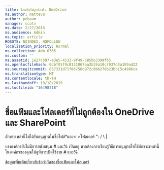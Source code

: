 ```yaml
---
title: ชื่อแฟ้มไม่ถูกต้องใน OneDrive
ms.author: matteva
author: pebaum
manager: scotv
ms.date: 2/27/2018
ms.audience: Admin
ms.topic: article
ROBOTS: NOINDEX, NOFOLLOW
localization_priority: Normal
ms.collection: Adm_O365
ms.custom: ''
ms.assetid: 1e27cb97-e3e5-4533-9f49-585b63399fb5
ms.openlocfilehash: 0cbf05f9c0121867aa3b24a10c7037d3a189ad22
ms.sourcegitcommit: 037331d71f06750d972c0b6278b23bb15c4806ca
ms.translationtype: MT
ms.contentlocale: th-TH
ms.lasthandoff: 10/18/2019
ms.locfileid: "36498218"
---
```

# <a name="invalid-file-and-folder-names-in-onedrive-and-sharepoint"></a>ชื่อแฟ้มและโฟลเดอร์ที่ไม่ถูกต้องใน OneDrive และ SharePoint

อักขระเหล่านี้ไม่ได้รับอนุญาตในชื่อไฟล์\*และ\< \>โฟลเดอร์ ": / \ | 
  
บางองค์กรยังไม่มีการสนับสนุน # และ% เปิดอยู่ หากต้องการเรียนรู้วิธีการอนุญาตให้ใช้อักขระเหล่านี้ในองค์กรของคุณให้ดูที่[การเปิดใช้งาน # และ%](https://go.microsoft.com/fwlink/?linkid=862611) 
  
[ข้อมูลเพิ่มเติมเกี่ยวกับข้อจำกัดของชื่อแฟ้มและโฟลเดอร์](https://go.microsoft.com/fwlink/?linkid=866430)
  

